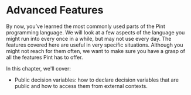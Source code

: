 # Advanced Features

By now, you’ve learned the most commonly used parts of the Pint programming language. We will look
at a few aspects of the language you might run into every once in a while, but may not use every
day. The features covered here are useful in very specific situations. Although you might not reach
for them often, we want to make sure you have a grasp of all the features Pint has to offer.

In this chapter, we'll cover:

- Public decision variables: how to declare decision variables that are public and how to access
  them from external contexts.

